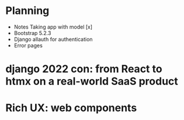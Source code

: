 # Planning

- Notes Taking app with model [x]
- Bootstrap 5.2.3
- Django allauth for authentication
- Error pages

# django 2022 con: from React to htmx on a real-world SaaS product

# Rich UX: web components

